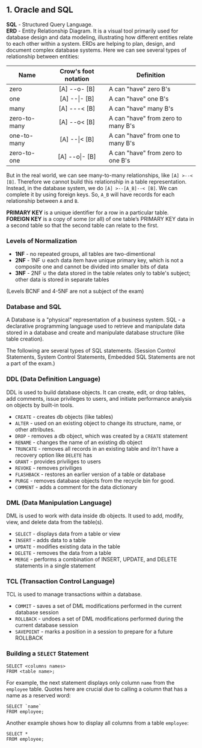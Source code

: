 ## 1. Oracle and SQL

**SQL** - Structured Query Language.  
**ERD** - Entity Relationship Diagram. It is a visual tool primarily used for database design and data modeling, illustrating how different entities relate to each other within a system. ERDs are helping to plan, design, and document complex database systems. Here we can see several types of relationship between entities:

| Name          | Crow's foot notation | Definition                         |
| ------------- |:--------------------:| ---------------------------------- |
| zero          | [A] --o- [B]         | A can "have" zero B's              |
| one           | [A] --\|- [B]        | A can "have" one B's               |
| many          | [A] ---< [B]         | A can "have" many B's              |
| zero-to-many  | [A] --o< [B]         | A can "have" from zero to many B's |
| one-to-many   | [A] --\|< [B]        | A can "have" from one to many B's  |
| zero-to-one   | [A] --o\|- [B]       | A can "have" from zero to one B's  |

But in the real world, we can see many-to-many relationships, like `[A] >--< [B]`. Therefore we cannot build this relationship in a table representation. Instead, in the database system, we do `[A] >--[A_B]--< [B]`. We can complete it by using foreign keys. So, `A_B` will have records for each relationship between `A` and `B`.

**PRIMARY KEY** is a unique identifier for a row in a particular table.  
**FOREIGN KEY** is a copy of some (or all) of one table’s PRIMARY KEY data in a second table so that the second table can relate to the first.

### Levels of Normalization
* **1NF** - no repeated groups, all tables are two-dimentional
* **2NF** - 1NF ∪ each data item have unique primary key, which is not a composite one and cannot be divided into smaller bits of data
* **3NF** - 2NF ∪ the data stored in the table relates only to table's subject; other data is stored in separate tables  

(Levels BCNF and 4-5NF are not a subject of the exam)  

### Database and SQL
A Database is a "physical" representation of a business system. SQL - a declarative programming language used to retrieve and manipulate data stored in a database and create and manipulate database structure (like table creation).  

The following are several types of SQL statements. (Session Control Statements, System Control Statements, Embedded SQL Statements are not a part of the exam.)

### DDL (Data Definition Language)
DDL is used to build database objects. It can create, edit, or drop tables, add comments, issue privileges to users, and initiate performance analysis on objects by built-in tools.
* `CREATE` - creates db objects (like tables)
* `ALTER`  - used on an existing object to change its structure, name, or other attributes.
* `DROP` - removes a db object, which was created by a `CREATE` statement
* `RENAME` - changes the name of an existing  db object 
* `TRUNCATE` - removes all records in an existing table and itn't have a recovery option like `DELETE` has
* `GRANT` - provides priviliges to users
* `REVOKE` - removes priviliges
* `FLASHBACK` - restores an earlier version of a table or database
* `PURGE` - removes database objects from the recycle bin for good.
* `COMMENT` - adds a comment for the data dictionary


### DML (Data Manipulation Language)
DML is used to work with data inside db objects. It used to add, modify, view, and delete data from the table(s).
* `SELECT` - displays data from a table or view
* `INSERT` - adds data to a table
* `UPDATE` - modifies existing data in the table
* `DELETE` - removes the data from a table
* `MERGE` - performs a combination of INSERT, UPDATE, and DELETE statements in a single statement


### TCL (Transaction Control Language)
TCL is used to manage transactions within a database.
* `COMMIT` - saves a set of DML modifications performed in the current database session
* `ROLLBACK` - undoes a set of DML modifications performed during the current database session
* `SAVEPOINT` - marks a position in a session to prepare for a future ROLLBACK


### Building a `SELECT` Statement

```
SELECT <columns names>
FROM <table name>;
```
For example, the next statement displays only column `name` from the `employee` table. Quotes here are crucial due to calling a column that has a name as a reserved word:
```
SELECT `name`
FROM employee;
```
Another example shows how to display all columns from a table `employee`:
```
SELECT *
FROM employee;
```
